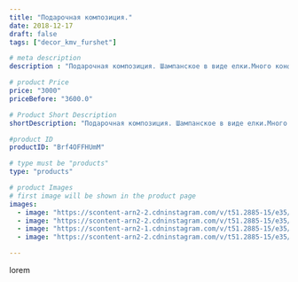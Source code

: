 ```yaml
---
title: "Подарочная композиция."
date: 2018-12-17
draft: false
tags: ["decor_kmv_furshet"]

# meta description
description : "Подарочная композиция. Шампанское в виде елки.Много конфет.В орешках, бутонах и шишке разновидность конфет . На самой елке и под ней :Ferrero Rocher:  и много н"

# product Price
price: "3000"
priceBefore: "3600.0"

# Product Short Description
shortDescription: "Подарочная композиция. Шампанское в виде елки.Много конфет.В орешках, бутонах и шишке разновидность конфет . На самой елке и под ней :Ferrero Rocher:  и много новогоднего декора. Высота композиции 45 см #свитдизайн#подаркиручнойработы#подаркиназаказ#новыйгод#подаркиминеральныеводы#цветыисветильникипятигорск#цветыназаказ#поделкиновогодние"

#product ID
productID: "Brf4OFFHUmM"

# type must be "products"
type: "products"

# product Images
# first image will be shown in the product page
images:
  - image: "https://scontent-arn2-2.cdninstagram.com/v/t51.2885-15/e35/46649259_716366338726740_7528280258116638805_n.jpg?se=7&tp=1&_nc_ht=scontent-arn2-2.cdninstagram.com&_nc_cat=100&_nc_ohc=VJPkXvLUOs8AX9dkoOe&oh=a23b181cabc220114491b32bf6edc274&oe=606D01F3&ig_cache_key=MTkzNjUxMzYxODEwOTUwNjU4OA%3D%3D.2"
  - image: "https://scontent-arn2-2.cdninstagram.com/v/t51.2885-15/e35/47366768_324317191503281_6550775656174361847_n.jpg?se=7&tp=1&_nc_ht=scontent-arn2-2.cdninstagram.com&_nc_cat=105&_nc_ohc=fjhPuRvfPZ8AX8VBCkw&oh=0e4727ba70240dcf9ab4d8cd6f6a898a&oe=606ABF06&ig_cache_key=MTkzNjUxMzYxODExNzgzNjYwNA%3D%3D.2"
  - image: "https://scontent-arn2-1.cdninstagram.com/v/t51.2885-15/e35/46753380_298522177436603_6823546199152435749_n.jpg?se=7&tp=1&_nc_ht=scontent-arn2-1.cdninstagram.com&_nc_cat=111&_nc_ohc=ZVtQ-5YNv8kAX8u98Am&oh=d1d7168abac675f4c07f36c167eeb36f&oe=606A8362&ig_cache_key=MTkzNjUxMzYxODEzNDU1ODY2OQ%3D%3D.2"
  - image: "https://scontent-arn2-2.cdninstagram.com/v/t51.2885-15/e35/46667492_2288902838101649_6678215792898380220_n.jpg?se=7&tp=1&_nc_ht=scontent-arn2-2.cdninstagram.com&_nc_cat=105&_nc_ohc=1pUCWWZTRMkAX-Q-iFh&oh=ae05f24b4a476f5e2645eea9b2363f6e&oe=606BE9CF&ig_cache_key=MTkzNjUxMzYxODEwOTMzNTE0NA%3D%3D.2"

---
```

lorem
